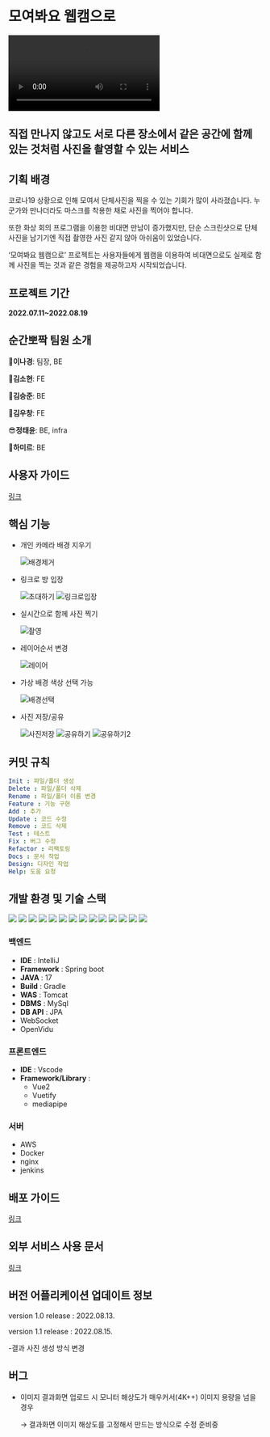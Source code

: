 # 모여봐요 웹캠으로

![공통PJT_서울_5반_A507_UCC경진대회](/exec/공통PJT_서울_5반_A507_UCC경진대회.mp4)

## 직접 만나지 않고도 서로 다른 장소에서 같은 공간에 함께 있는 것처럼 사진을 촬영할 수 있는 서비스

## 기획 배경

코로나19 상황으로 인해 모여서 단체사진을 찍을 수 있는 기회가 많이 사라졌습니다. 누군가와 만나더라도 마스크를 착용한 채로 사진을 찍어야 합니다.

또한 화상 회의 프로그램을 이용한 비대면 만남이 증가했지만, 단순 스크린샷으로 단체사진을 남기기엔 직접 촬영한 사진 같지 않아 아쉬움이 있었습니다. 

‘모여봐요 웹캠으로’ 프로젝트는 사용자들에게 웹캠을 이용하여 비대면으로도 실제로 함께 사진을 찍는 것과 같은 경험을 제공하고자 시작되었습니다.

## 프로젝트 기간

**2022.07.11~2022.08.19**

## 순간뽀짝 팀원 소개

🐤**이나경**: 팀장, BE

🐬**김소현**: FE

👶**김승준**: BE

🎅**김우창**: FE

😎**정태윤**: BE, infra

🐲**하미르**: BE

## 사용자 가이드

[링크](https://www.figma.com/file/uPyliDMpivAGupTmqQcgSO/Moweb-%EC%82%AC%EC%9A%A9%EC%9E%90-%EA%B0%80%EC%9D%B4%EB%93%9C?node-id=972%3A329)

## 핵심 기능

- 개인 카메라 배경 지우기
    
    ![배경제거](/uploads/7448c9e7964937ef5b1086b30109ab97/배경_제거.gif)
    
- 링크로 방 입장

    ![초대하기](/uploads/4b5ee735ebf244b75a123e5293e9e895/초대하기.gif)
    ![링크로입장](/uploads/fc357bc269de4694dfcb64d0dfcae64c/링크로입장.gif)

- 실시간으로 함께 사진 찍기

    ![촬영](/uploads/39896c97fd8d7fd09bc0c5ce95f59f32/촬영.gif)

- 레이어순서 변경
    
    ![레이어](/uploads/c18921740a8add9f09becbf60ab0fdb7/레이어.gif)
    
- 가상 배경 색상 선택 가능
    
    ![배경선택](/uploads/69bd254b0d9f9d6367567c201902ea4e/배경선택.gif)
    
- 사진 저장/공유
    
    ![사진저장](/uploads/5101fa5740fe36b2de0cb1e91a9f92de/사진저장.gif)
    ![공유하기](/uploads/92594423511e9bf48bbfd597e743155c/공유하기.gif)
    ![공유하기2](/uploads/9072cf28f15707fb6e460e400ae14a43/공유하기2.gif)
    
## 커밋 규칙

```yaml
Init : 파일/폴더 생성
Delete : 파일/폴더 삭제
Rename : 파일/폴더 이름 변경
Feature : 기능 구현
Add : 추가
Update : 코드 수정
Remove : 코드 삭제
Test : 테스트
Fix : 버그 수정
Refactor : 리팩토링
Docs : 문서 작업
Design: 디자인 작업
Help: 도움 요청
```

## 개발 환경 및 기술 스택

<img src="https://img.shields.io/badge/springboot-6DB33F?style=for-the-badge&logo=springboot&logoColor=white">

<img src="https://img.shields.io/badge/java-007396?style=for-the-badge&logo=java&logoColor=white">

<img src="https://img.shields.io/badge/gradle-02303A?style=for-the-badge&logo=gradle&logoColor=white">

<img src="https://img.shields.io/badge/vue.js-4FC08D?style=for-the-badge&logo=vue.js&logoColor=white">

<img src="https://img.shields.io/badge/vuetify-1867C0?tyle=for-the-badge&logo=Vuetify&logoColor=white">

<img src="https://img.shields.io/badge/javascript-F7DF1E?style=for-the-badge&logo=javascript&logoColor=black">

<img src="https://img.shields.io/badge/css-1572B6?style=for-the-badge&logo=css3&logoColor=white">

<img src="https://img.shields.io/badge/node.js-339933?style=for-the-badge&logo=Node.js&logoColor=white">

<img src="https://img.shields.io/badge/amazonaws-232F3E?style=for-the-badge&logo=amazonaws&logoColor=white">

<img src="https://img.shields.io/badge/apache tomcat-F8DC75?style=for-the-badge&logo=apachetomcat&logoColor=white">

<img src="https://img.shields.io/badge/mysql-4479A1?style=for-the-badge&logo=mysql&logoColor=white">

<img src="https://img.shields.io/badge/NGINX-009639?style=for-the-badge&logo=NGINX&logoColor=white">

<img src="https://img.shields.io/badge/Docker-2496ED?style=for-the-badge&logo=Docker&logoColor=white">

<img src="https://img.shields.io/badge/Jenkins-D24939?style=for-the-badge&logo=Jenkins&logoColor=white">

### 백엔드

- **IDE** : IntelliJ
- **Framework** : Spring boot
- **JAVA** : 17
- **Build** : Gradle
- **WAS** : Tomcat
- **DBMS** : MySql
- **DB API** : JPA
- WebSocket
- OpenVidu

### 프론트엔드

- **IDE** : Vscode
- **Framework/Library** :
    - Vue2
    - Vuetify
    - mediapipe

### 서버

- AWS
- Docker
- nginx
- jenkins

## 배포 가이드

[링크](exec/서울_5반_a507_빌드및배포문서.pdf)

## 외부 서비스 사용 문서

[링크](exec/서울_5반_a507_외부서비스사용문서.pdf)

## 버전 어플리케이션 업데이트 정보

version 1.0 release : 2022.08.13.

version 1.1 release : 2022.08.15.

-결과 사진 생성 방식 변경

## 버그

- 이미지 결과화면 업로드 시 모니터 해상도가 매우커서(4K++) 이미지 용량을 넘을 경우
    
    → 결과화면 이미지 해상도를 고정해서 만드는 방식으로 수정 준비중

